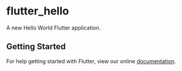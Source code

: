 # flutter_hello

A new Hello World Flutter application.

## Getting Started

For help getting started with Flutter, view our online
[documentation](https://flutter.io/).
